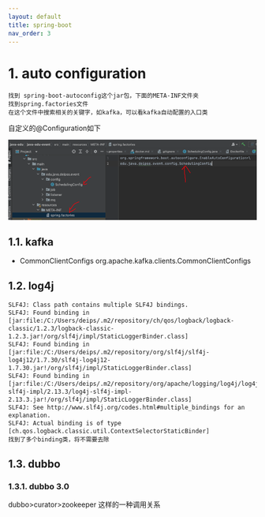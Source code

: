 ```yaml
---
layout: default
title: spring-boot
nav_order: 3
---
```


# 1. auto configuration

```text
找到 spring-boot-autoconfig这个jar包，下面的META-INF文件夹
找到spring.factories文件
在这个文件中搜索相关的关键字，如kafka，可以看kafka自动配置的入口类
```
自定义的@Configuration如下

![img.png](..%2Fassets%2Fimg%2Fspring%2Fimg.png)
## 1.1. kafka

- CommonClientConfigs org.apache.kafka.clients.CommonClientConfigs

## 1.2. log4j

```text
SLF4J: Class path contains multiple SLF4J bindings.
SLF4J: Found binding in [jar:file:/C:/Users/deips/.m2/repository/ch/qos/logback/logback-classic/1.2.3/logback-classic-1.2.3.jar!/org/slf4j/impl/StaticLoggerBinder.class]
SLF4J: Found binding in [jar:file:/C:/Users/deips/.m2/repository/org/slf4j/slf4j-log4j12/1.7.30/slf4j-log4j12-1.7.30.jar!/org/slf4j/impl/StaticLoggerBinder.class]
SLF4J: Found binding in [jar:file:/C:/Users/deips/.m2/repository/org/apache/logging/log4j/log4j-slf4j-impl/2.13.3/log4j-slf4j-impl-2.13.3.jar!/org/slf4j/impl/StaticLoggerBinder.class]
SLF4J: See http://www.slf4j.org/codes.html#multiple_bindings for an explanation.
SLF4J: Actual binding is of type [ch.qos.logback.classic.util.ContextSelectorStaticBinder]
找到了多个binding类，将不需要去除
```

## 1.3. dubbo

### 1.3.1. dubbo 3.0

dubbo>curator>zookeeper
这样的一种调用关系